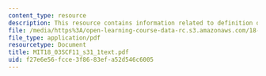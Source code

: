 ```yaml
---
content_type: resource
description: This resource contains information related to definition of poles.
file: /media/https%3A/open-learning-course-data-rc.s3.amazonaws.com/18-03sc-differential-equations-fall-2011/f27e6e56fcce3f8683efa52d546c6005_MIT18_03SCF11_s31_1text.pdf
file_type: application/pdf
resourcetype: Document
title: MIT18_03SCF11_s31_1text.pdf
uid: f27e6e56-fcce-3f86-83ef-a52d546c6005
---
```

